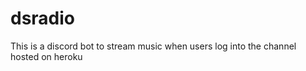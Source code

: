 # dsradio


This is a discord bot to stream music when users 
log into the channel
hosted on heroku
